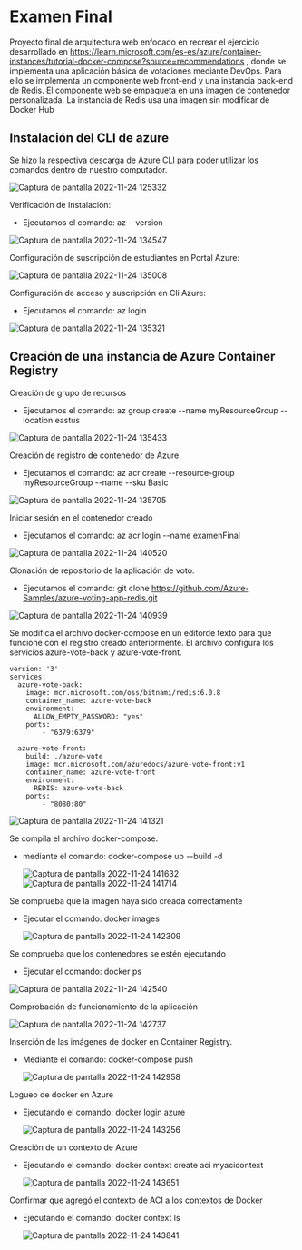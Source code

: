 # Examen Final
Proyecto final de arquitectura web enfocado en recrear el ejercicio desarrollado en https://learn.microsoft.com/es-es/azure/container-instances/tutorial-docker-compose?source=recommendations , donde se implementa una aplicación  básica de votaciones mediante DevOps. Para ello se  implementa un componente web front-end y una instancia back-end de Redis. El componente web se empaqueta en una imagen de contenedor personalizada. La instancia de Redis usa una imagen sin modificar de Docker Hub
## Instalación del CLI de azure
Se hizo la respectiva descarga de Azure CLI para poder utilizar los comandos dentro de nuestro computador.

![Captura de pantalla 2022-11-24 125332](https://user-images.githubusercontent.com/88751751/203849324-5f3f7876-291b-4791-a099-b847080cf416.png)

Verificación de Instalación:

* Ejecutamos el comando: az --version

![Captura de pantalla 2022-11-24 134547](https://user-images.githubusercontent.com/88751751/203849755-35d6d330-528c-4adf-84e7-64410d3e13c4.png)

Configuración de suscripción de estudiantes en Portal Azure:

![Captura de pantalla 2022-11-24 135008](https://user-images.githubusercontent.com/88751751/203850174-f764f6ee-9b73-4129-943c-9c432ed4294d.png)

Configuración de acceso y suscripción en Cli Azure:

* Ejecutamos el comando: az login

![Captura de pantalla 2022-11-24 135321](https://user-images.githubusercontent.com/88751751/203850464-8bc913b0-64ac-42de-9c8a-c67fa0c67f5a.png)

## Creación de una instancia de Azure Container Registry

Creación de grupo de recursos

* Ejecutamos el comando: az group create --name myResourceGroup --location eastus

![Captura de pantalla 2022-11-24 135433](https://user-images.githubusercontent.com/88751751/203850616-2703ec9f-653f-4b49-9dca-8351d0af32bc.png)

Creación de registro de contenedor de Azure

* Ejecutamos el comando: az acr create --resource-group myResourceGroup --name <acrName> --sku Basic

![Captura de pantalla 2022-11-24 135705](https://user-images.githubusercontent.com/88751751/203850954-be001fde-2b29-4479-918b-8f7e65086dfd.png)
  
Iniciar sesión en el contenedor creado
  
* Ejecutamos el comando: az acr login --name examenFinal
  
![Captura de pantalla 2022-11-24 140520](https://user-images.githubusercontent.com/88751751/203851646-c2f7caaf-2397-44bf-a0f7-01333f902fb2.png)

Clonación de repositorio de la aplicación de voto.
  
* Ejecutamos el comando: git clone https://github.com/Azure-Samples/azure-voting-app-redis.git
 
![Captura de pantalla 2022-11-24 140939](https://user-images.githubusercontent.com/88751751/203852189-e1def60a-b60a-4300-a6ab-53bedcb3f817.png)

Se modifica el archivo docker-compose en un editorde texto para que funcione con el registro creado anteriormente. El archivo configura los servicios azure-vote-back y azure-vote-front.

```
version: '3'
services:
  azure-vote-back:
    image: mcr.microsoft.com/oss/bitnami/redis:6.0.8
    container_name: azure-vote-back
    environment:
      ALLOW_EMPTY_PASSWORD: "yes"
    ports:
        - "6379:6379"

  azure-vote-front:
    build: ./azure-vote
    image: mcr.microsoft.com/azuredocs/azure-vote-front:v1
    container_name: azure-vote-front
    environment:
      REDIS: azure-vote-back
    ports:
        - "8080:80"
```
  
  ![Captura de pantalla 2022-11-24 141321](https://user-images.githubusercontent.com/88751751/203852557-7921c8a2-08e7-43c3-97df-e107930f4733.png)

Se compila el archivo docker-compose.
  
* mediante el comando: docker-compose up --build -d

  ![Captura de pantalla 2022-11-24 141632](https://user-images.githubusercontent.com/88751751/203852740-e31e1a03-c3e4-4390-be1e-71c860bd548d.png)
![Captura de pantalla 2022-11-24 141714](https://user-images.githubusercontent.com/88751751/203852774-eb57c403-7cdf-4eca-bd5e-7877f930abe4.png)

Se comprueba que la imagen haya sido creada correctamente
  
* Ejecutar el comando: docker images
  
  ![Captura de pantalla 2022-11-24 142309](https://user-images.githubusercontent.com/88751751/203853397-f85eeba3-db28-480e-82cf-8cccd565eff6.png)

 Se comprueba que los contenedores se estén ejecutando
 
  * Ejecutar el comando: docker ps
  
 ![Captura de pantalla 2022-11-24 142540](https://user-images.githubusercontent.com/88751751/203854122-8d4236f3-5111-4fc4-90f7-fe5122842bed.png)

Comprobación de funcionamiento de la aplicación

  ![Captura de pantalla 2022-11-24 142737](https://user-images.githubusercontent.com/88751751/203854236-04210263-f418-4e25-b3da-2e89d0a93e73.png)

  Inserción de las imágenes de docker en Container Registry.
  
* Mediante el comando: docker-compose push
  
  ![Captura de pantalla 2022-11-24 142958](https://user-images.githubusercontent.com/88751751/203854454-2e34d98b-31f8-4249-bb7b-178221a333df.png)

Logueo de docker en Azure
  
* Ejecutando el comando: docker login azure
  
  ![Captura de pantalla 2022-11-24 143256](https://user-images.githubusercontent.com/88751751/203854671-40d55df0-3c89-4daa-9467-1d8568221458.png)
  
Creación de un contexto de Azure
  
* Ejecutando el comando: docker context create aci myacicontext
  
  ![Captura de pantalla 2022-11-24 143651](https://user-images.githubusercontent.com/88751751/203854964-be4ec668-4113-490c-9826-b71bc335f8ec.png)
  

 Confirmar que agregó el contexto de ACI a los contextos de Docker
* Ejecutando el comando: docker context ls
  
  ![Captura de pantalla 2022-11-24 143841](https://user-images.githubusercontent.com/88751751/203855111-51bfc161-f1a6-4fa1-acaf-4b552011071f.png)


